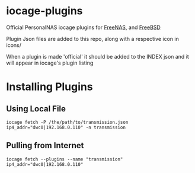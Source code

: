 # iocage-plugins
Official PersonalNAS iocage plugins for [FreeNAS](http://www.freenas.org), and [FreeBSD](http://www.freebsd.org)

Plugin Json files are added to this repo, along with a respective icon in icons/

When a plugin is made 'official' it should be added to the INDEX json and
it will appear in iocage's plugin listing

# Installing Plugins

## Using Local File
```
iocage fetch -P /the/path/to/transmission.json ip4_addr="dwc0|192.168.0.110" -n transmission 
```

## Pulling from Internet
```
iocage fetch --plugins --name "transmission" ip4_addr="dwc0|192.168.0.110"
```

